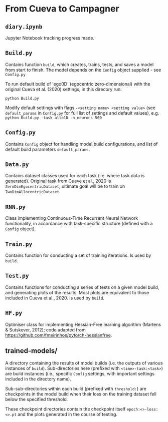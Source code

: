 # From Cueva to Campagner

## `diary.ipynb`

Jupyter Notebook tracking progress made.

## `Build.py`

Contains function `build`, which creates, trains, tests, and saves a model from start to finish. The model depends on the `Config` object supplied - see `Config.py` 

To run default build of 'ego0D' (egocentric zero-dimensional) with the original Cueva et al. (2020) settings, in this direcory run:

`python Build.py`

Modify default settings with flags `-<setting name> <setting value>` (see `default_params` in `Config.py` for full list of settings and default values), e.g. `python Build.py -task allo1D -n_neurons 500`

## `Config.py`

Contains `Config` object for handling model build configurations, and list of default build parameters `default_params`.

## `Data.py`

Contains dataset classes used for each task (i.e. where task data is generated). Original task from Cueve et al., 2020 is `ZeroDimEgocentricDataset`; ultimate goal will be to train on `TwoDimAllocentricDataset`.

## `RNN.py`

Class implementing Continuous-Time Recurrent Neural Network functionality, in accordance with task-specific structure (defined with a `Config` object).

## `Train.py`

Contains function for conducting a set of training iterations. Is used by `build`.

## `Test.py`

Contains functions for conducting a series of tests on a given model build, and generating plots of the results. Most plots are equivalent to those included in Cueva et al., 2020. Is used by `build`.

## `HF.py`

Optimiser class for implementing Hessian-Free learning algorithm (Martens & Sutskever, 2012); code adapted from https://github.com/fmeirinhos/pytorch-hessianfree.

## trained-models/

A directory containing the results of model builds (i.e. the outputs of various instances of `build`). Sub-directories here (prefixed with `<time>-task:<task>`) are build instances (i.e., specific `Config` settings, with important settings included in the directory name).

Sub-sub-directories within each build (prefixed with `threshold:`) are checkpoints in the model build when their loss on the training dataset fell below the specified threshold.

These checkpoint directories contain the checkpoint itself `epoch:<>-loss:<>.pt` and the plots generated in the course of testing.